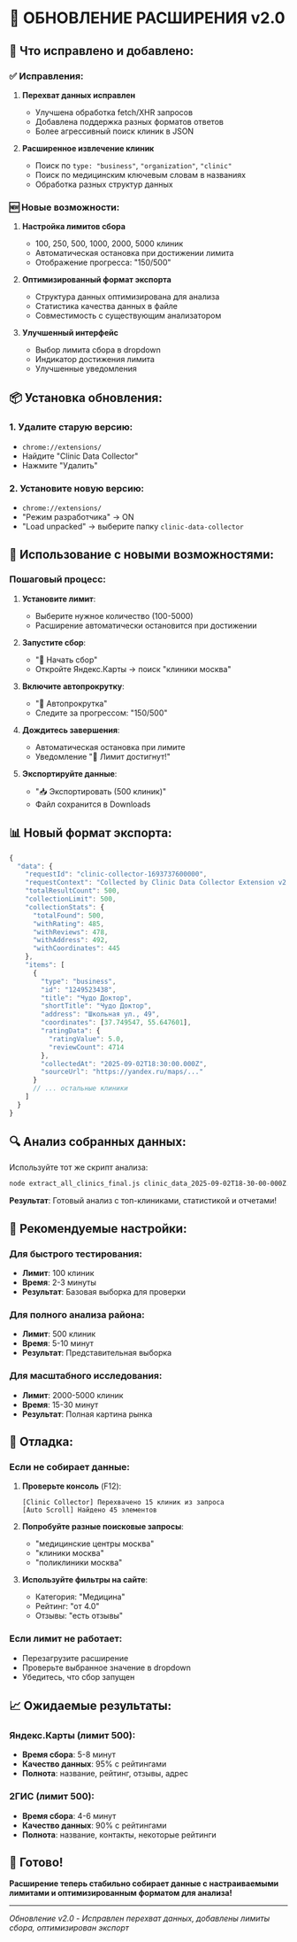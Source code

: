 # 🔧 ОБНОВЛЕНИЕ РАСШИРЕНИЯ v2.0

## 🚨 Что исправлено и добавлено:

### ✅ **Исправления:**
1. **Перехват данных исправлен**
   - Улучшена обработка fetch/XHR запросов
   - Добавлена поддержка разных форматов ответов
   - Более агрессивный поиск клиник в JSON

2. **Расширенное извлечение клиник**
   - Поиск по `type: "business"`, `"organization"`, `"clinic"`
   - Поиск по медицинским ключевым словам в названиях
   - Обработка разных структур данных

### 🆕 **Новые возможности:**

1. **Настройка лимитов сбора**
   - 100, 250, 500, 1000, 2000, 5000 клиник
   - Автоматическая остановка при достижении лимита
   - Отображение прогресса: "150/500"

2. **Оптимизированный формат экспорта**
   - Структура данных оптимизирована для анализа
   - Статистика качества данных в файле
   - Совместимость с существующим анализатором

3. **Улучшенный интерфейс**
   - Выбор лимита сбора в dropdown
   - Индикатор достижения лимита
   - Улучшенные уведомления

## 📦 Установка обновления:

### 1. Удалите старую версию:
- `chrome://extensions/`
- Найдите "Clinic Data Collector"
- Нажмите "Удалить"

### 2. Установите новую версию:
- `chrome://extensions/`
- "Режим разработчика" → ON
- "Load unpacked" → выберите папку `clinic-data-collector`

## 🎯 Использование с новыми возможностями:

### Пошаговый процесс:
1. **Установите лимит**:
   - Выберите нужное количество (100-5000)
   - Расширение автоматически остановится при достижении

2. **Запустите сбор**:
   - "🚀 Начать сбор"
   - Откройте Яндекс.Карты → поиск "клиники москва"

3. **Включите автопрокрутку**:
   - "📜 Автопрокрутка"
   - Следите за прогрессом: "150/500"

4. **Дождитесь завершения**:
   - Автоматическая остановка при лимите
   - Уведомление "🎯 Лимит достигнут!"

5. **Экспортируйте данные**:
   - "📥 Экспортировать (500 клиник)"
   - Файл сохранится в Downloads

## 📊 Новый формат экспорта:

```javascript
{
  "data": {
    "requestId": "clinic-collector-1693737600000",
    "requestContext": "Collected by Clinic Data Collector Extension v2.0",
    "totalResultCount": 500,
    "collectionLimit": 500,
    "collectionStats": {
      "totalFound": 500,
      "withRating": 485,
      "withReviews": 478,
      "withAddress": 492,
      "withCoordinates": 445
    },
    "items": [
      {
        "type": "business",
        "id": "1249523438",
        "title": "Чудо Доктор",
        "shortTitle": "Чудо Доктор",
        "address": "Школьная ул., 49",
        "coordinates": [37.749547, 55.647601],
        "ratingData": {
          "ratingValue": 5.0,
          "reviewCount": 4714
        },
        "collectedAt": "2025-09-02T18:30:00.000Z",
        "sourceUrl": "https://yandex.ru/maps/..."
      }
      // ... остальные клиники
    ]
  }
}
```

## 🔍 Анализ собранных данных:

Используйте тот же скрипт анализа:
```bash
node extract_all_clinics_final.js clinic_data_2025-09-02T18-30-00-000Z.js
```

**Результат**: Готовый анализ с топ-клиниками, статистикой и отчетами!

## 🎯 Рекомендуемые настройки:

### Для быстрого тестирования:
- **Лимит**: 100 клиник
- **Время**: 2-3 минуты
- **Результат**: Базовая выборка для проверки

### Для полного анализа района:
- **Лимит**: 500 клиник
- **Время**: 5-10 минут
- **Результат**: Представительная выборка

### Для масштабного исследования:
- **Лимит**: 2000-5000 клиник
- **Время**: 15-30 минут
- **Результат**: Полная картина рынка

## 🔧 Отладка:

### Если не собирает данные:
1. **Проверьте консоль** (F12):
   ```
   [Clinic Collector] Перехвачено 15 клиник из запроса
   [Auto Scroll] Найдено 45 элементов
   ```

2. **Попробуйте разные поисковые запросы**:
   - "медицинские центры москва"
   - "клиники москва"
   - "поликлиники москва"

3. **Используйте фильтры на сайте**:
   - Категория: "Медицина"
   - Рейтинг: "от 4.0"
   - Отзывы: "есть отзывы"

### Если лимит не работает:
- Перезагрузите расширение
- Проверьте выбранное значение в dropdown
- Убедитесь, что сбор запущен

## 📈 Ожидаемые результаты:

### Яндекс.Карты (лимит 500):
- **Время сбора**: 5-8 минут
- **Качество данных**: 95% с рейтингами
- **Полнота**: название, рейтинг, отзывы, адрес

### 2ГИС (лимит 500):
- **Время сбора**: 4-6 минут
- **Качество данных**: 90% с рейтингами
- **Полнота**: название, контакты, некоторые рейтинги

## 🎉 Готово!

**Расширение теперь стабильно собирает данные с настраиваемыми лимитами и оптимизированным форматом для анализа!**

---
*Обновление v2.0 - Исправлен перехват данных, добавлены лимиты сбора, оптимизирован экспорт*


